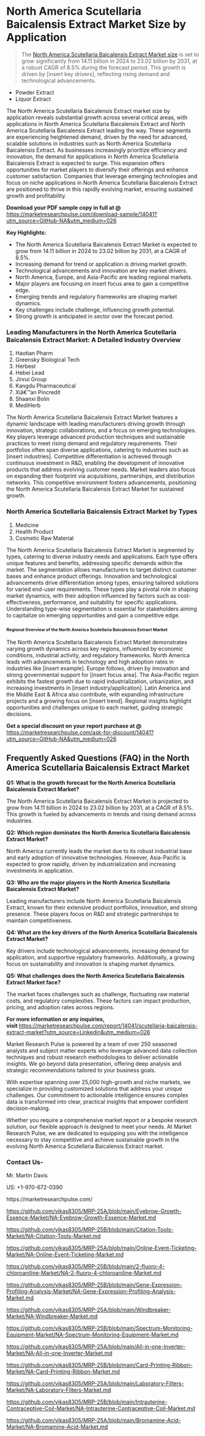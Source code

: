 <h1>North America Scutellaria Baicalensis Extract Market&nbsp;Size by Application</h1><blockquote><p>The <a href="https://marketresearchpulse.com/download-sample/14041?utm_source=GitHub-NA&amp;utm_medium=026">North America Scutellaria Baicalensis Extract Market size</a> is set to grow significantly from 14.11 billion in 2024 to 23.02 billion by 2031, at a robust CAGR of 8.5% during the forecast period. This growth is driven by [insert key drivers], reflecting rising demand and technological advancements.</p></blockquote><ul><li>Powder Extract<li> Liquor Extract</li></ul><p>The North America Scutellaria Baicalensis Extract market size by application reveals substantial growth across several critical areas, with applications in North America Scutellaria Baicalensis Extract and North America Scutellaria Baicalensis Extract leading the way. These segments are experiencing heightened demand, driven by the need for advanced, scalable solutions in industries such as North America Scutellaria Baicalensis Extract. As businesses increasingly prioritize efficiency and innovation, the demand for applications in North America Scutellaria Baicalensis Extract is expected to surge. This expansion offers opportunities for market players to diversify their offerings and enhance customer satisfaction. Companies that leverage emerging technologies and focus on niche applications in North America Scutellaria Baicalensis Extract are positioned to thrive in this rapidly evolving market, ensuring sustained growth and profitability.</p><p><strong>Download your PDF sample copy in full at @ </strong><a href="https://marketresearchpulse.com/download-sample/14041?utm_source=GitHub-NA&amp;utm_medium=026">https://marketresearchpulse.com/download-sample/14041?utm_source=GitHub-NA&amp;utm_medium=026</a></p><p><strong>Key Highlights: </strong></p><ul><li>The North America Scutellaria Baicalensis Extract Market is expected to grow from 14.11 billion in 2024 to 23.02 billion by 2031, at a CAGR of 8.5%.</li><li>Increasing demand for trend or application is driving market growth.</li><li>Technological advancements and innovation are key market drivers.</li><li>North America, Europe, and Asia-Pacific are leading regional markets.</li><li>Major players are focusing on insert focus area to gain a competitive edge.</li><li>Emerging trends and regulatory frameworks are shaping market dynamics.</li><li>Key challenges include challenge, influencing growth potential.</li><li>Strong growth is anticipated in sector over the forecast period.</li></ul><h3>Leading Manufacturers in the North America Scutellaria Baicalensis Extract Market: A Detailed Industry Overview</h3><ol><li>Haotian Pharm</li><li>Greensky Biological Tech</li><li>Herbest</li><li>Hebei Lead</li><li>Jinrui Group</li><li>Kangdu Pharmaceutical</li><li>Xiâ€™an Pincredit</li><li>Shaanxi Bolin</li><li>MediHerb</li></ol><div class="flex max-w-full flex-col flex-grow"><div class="min-h-8 text-message flex w-full flex-col items-end gap-2 whitespace-normal break-words [.text-message+&amp;]:mt-5" dir="auto" data-message-author-role="assistant" data-message-id="fd8432e4-4910-450d-b182-61b7bfb0a01f" data-message-model-slug="gpt-4o"><div class="flex w-full flex-col gap-1 empty:hidden first:pt-[3px]"><div class="markdown prose w-full break-words dark:prose-invert light"><p>The North America Scutellaria Baicalensis Extract Market features a dynamic landscape with leading manufacturers driving growth through innovation, strategic collaborations, and a focus on emerging technologies. Key players leverage advanced production techniques and sustainable practices to meet rising demand and regulatory requirements. Their portfolios often span diverse applications, catering to industries such as [insert industries]. Competitive differentiation is achieved through continuous investment in R&amp;D, enabling the development of innovative products that address evolving customer needs. Market leaders also focus on expanding their footprint via acquisitions, partnerships, and distribution networks. This competitive environment fosters advancements, positioning the North America Scutellaria Baicalensis Extract Market for sustained growth.</p></div></div></div></div><h3>North America Scutellaria Baicalensis Extract Market by Types</h3><ol><li>Medicine<li> Health Product<li> Cosmetic Raw Material</li></ol><div class="flex max-w-full flex-col flex-grow"><div class="min-h-8 text-message flex w-full flex-col items-end gap-2 whitespace-normal break-words [.text-message+&amp;]:mt-5" dir="auto" data-message-author-role="assistant" data-message-id="084470be-0bb7-4664-bddf-5156b4f41249" data-message-model-slug="gpt-4o-mini"><div class="flex w-full flex-col gap-1 empty:hidden first:pt-[3px]"><div class="markdown prose w-full break-words dark:prose-invert light"><p>The North America Scutellaria Baicalensis Extract Market is segmented by types, catering to diverse industry needs and applications. Each type offers unique features and benefits, addressing specific demands within the market. The segmentation allows manufacturers to target distinct customer bases and enhance product offerings. Innovation and technological advancements drive differentiation among types, ensuring tailored solutions for varied end-user requirements. These types play a pivotal role in shaping market dynamics, with their adoption influenced by factors such as cost-effectiveness, performance, and suitability for specific applications. Understanding type-wise segmentation is essential for stakeholders aiming to capitalize on emerging opportunities and gain a competitive edge.</p></div></div></div></div><h3><span style="font-size: 11px;">Regional Overview of the North America Scutellaria Baicalensis Extract Market</span></h3><div class="flex max-w-full flex-col flex-grow"><div class="min-h-8 text-message flex w-full flex-col items-end gap-2 whitespace-normal break-words [.text-message+&amp;]:mt-5" dir="auto" data-message-author-role="assistant" data-message-id="e9038762-ce64-4e30-91c9-9bd413514231" data-message-model-slug="gpt-4o-mini"><div class="flex w-full flex-col gap-1 empty:hidden first:pt-[3px]"><div class="markdown prose w-full break-words dark:prose-invert light"><p>The North America Scutellaria Baicalensis Extract Market demonstrates varying growth dynamics across key regions, influenced by economic conditions, industrial activity, and regulatory frameworks. North America leads with advancements in technology and high adoption rates in industries like [insert example]. Europe follows, driven by innovation and strong governmental support for [insert focus area]. The Asia-Pacific region exhibits the fastest growth due to rapid industrialization, urbanization, and increasing investments in [insert industry/application]. Latin America and the Middle East &amp; Africa also contribute, with expanding infrastructure projects and a growing focus on [insert trend]. Regional insights highlight opportunities and challenges unique to each market, guiding strategic decisions.</p></div></div></div></div><p><strong>Get a special discount on your report purchase at @ </strong><a href="https://marketresearchpulse.com/ask-for-discount/14041?utm_source=GitHub-NA&amp;utm_medium=026">https://marketresearchpulse.com/ask-for-discount/14041?utm_source=GitHub-NA&amp;utm_medium=026</a></p><h2>Frequently Asked Questions (FAQ) in the North America Scutellaria Baicalensis Extract Market</h2><p><strong>Q1: What is the growth forecast for the North America Scutellaria Baicalensis Extract Market?</strong></p><p>The North America Scutellaria Baicalensis Extract Market is projected to grow from 14.11 billion in 2024 to 23.02 billion by 2031, at a CAGR of 8.5%. This growth is fueled by advancements in trends and rising demand across industries.</p><p><strong>Q2: Which region dominates the North America Scutellaria Baicalensis Extract Market?</strong></p><p>North America currently leads the market due to its robust industrial base and early adoption of innovative technologies. However, Asia-Pacific is expected to grow rapidly, driven by industrialization and increasing investments in application.</p><p><strong>Q3: Who are the major players in the North America Scutellaria Baicalensis Extract Market?</strong></p><p>Leading manufacturers include North America Scutellaria Baicalensis Extract, known for their extensive product portfolios, innovation, and strong presence. These players focus on R&amp;D and strategic partnerships to maintain competitiveness.</p><p><strong>Q4: What are the key drivers of the North America Scutellaria Baicalensis Extract Market?</strong></p><p>Key drivers include technological advancements, increasing demand for application, and supportive regulatory frameworks. Additionally, a growing focus on sustainability and innovation is shaping market dynamics.</p><p><strong>Q5: What challenges does the North America Scutellaria Baicalensis Extract Market face?</strong></p><p>The market faces challenges such as challenge, fluctuating raw material costs, and regulatory complexities. These factors can impact production, pricing, and adoption rates across regions.</p><p><strong>For more information or any inquiries, visit&nbsp;</strong><a href="https://marketresearchpulse.com/report/14041/scutellaria-baicalensis-extract-market?utm_source=Linkedin&utm_medium=026">https://marketresearchpulse.com/report/14041/scutellaria-baicalensis-extract-market?utm_source=Linkedin&utm_medium=026</a></p><p>Market Research Pulse is powered by a team of over 250 seasoned analysts and subject matter experts who leverage advanced data collection techniques and robust research methodologies to deliver actionable insights. We go beyond data presentation, offering deep analysis and strategic recommendations tailored to your business goals.</p><p>With expertise spanning over 25,000 high-growth and niche markets, we specialize in providing customized solutions that address your unique challenges. Our commitment to actionable intelligence ensures complex data is transformed into clear, practical insights that empower confident decision-making.</p><p>Whether you require a comprehensive market report or a bespoke research solution, our flexible approach is designed to meet your needs. At Market Research Pulse, we are dedicated to equipping you with the intelligence necessary to stay competitive and achieve sustainable growth in the evolving North America Scutellaria Baicalensis Extract market.</p><h3><strong>Contact Us-</strong></h3><p>Mr. Martin Davis</p><p>US: +1-970-672-0390</p><p>https://marketresearchpulse.com/</p><p><a href="https://github.com/vikas8305/MRP-25A/blob/main/Eyebrow-Growth-Essence-Market/NA-Eyebrow-Growth-Essence-Market.md">https://github.com/vikas8305/MRP-25A/blob/main/Eyebrow-Growth-Essence-Market/NA-Eyebrow-Growth-Essence-Market.md</a></p><p><a href="https://github.com/vikas8305/MRP-25B/blob/main/Citation-Tools-Market/NA-Citation-Tools-Market.md">https://github.com/vikas8305/MRP-25B/blob/main/Citation-Tools-Market/NA-Citation-Tools-Market.md</a></p><p><a href="https://github.com/vikas8305/MRP-25A/blob/main/Online-Event-Ticketing-Market/NA-Online-Event-Ticketing-Market.md">https://github.com/vikas8305/MRP-25A/blob/main/Online-Event-Ticketing-Market/NA-Online-Event-Ticketing-Market.md</a></p><p><a href="https://github.com/vikas8305/MRP-25B/blob/main/2-fluoro-4-chloroaniline-Market/NA-2-fluoro-4-chloroaniline-Market.md">https://github.com/vikas8305/MRP-25B/blob/main/2-fluoro-4-chloroaniline-Market/NA-2-fluoro-4-chloroaniline-Market.md</a></p><p><a href="https://github.com/vikas8305/MRP-25B/blob/main/Gene-Expression-Profiling-Analysis-Market/NA-Gene-Expression-Profiling-Analysis-Market.md">https://github.com/vikas8305/MRP-25B/blob/main/Gene-Expression-Profiling-Analysis-Market/NA-Gene-Expression-Profiling-Analysis-Market.md</a></p><p><a href="https://github.com/vikas8305/MRP-25A/blob/main/Windbreaker-Market/NA-Windbreaker-Market.md">https://github.com/vikas8305/MRP-25A/blob/main/Windbreaker-Market/NA-Windbreaker-Market.md</a></p><p><a href="https://github.com/vikas8305/MRP-25B/blob/main/Spectrum-Monitoring-Equipment-Market/NA-Spectrum-Monitoring-Equipment-Market.md">https://github.com/vikas8305/MRP-25B/blob/main/Spectrum-Monitoring-Equipment-Market/NA-Spectrum-Monitoring-Equipment-Market.md</a></p><p><a href="https://github.com/vikas8305/MRP-25A/blob/main/All-in-one-Inverter-Market/NA-All-in-one-Inverter-Market.md">https://github.com/vikas8305/MRP-25A/blob/main/All-in-one-Inverter-Market/NA-All-in-one-Inverter-Market.md</a></p><p><a href="https://github.com/vikas8305/MRP-25B/blob/main/Card-Printing-Ribbon-Market/NA-Card-Printing-Ribbon-Market.md">https://github.com/vikas8305/MRP-25B/blob/main/Card-Printing-Ribbon-Market/NA-Card-Printing-Ribbon-Market.md</a></p><p><a href="https://github.com/vikas8305/MRP-25A/blob/main/Laboratory-Filters-Market/NA-Laboratory-Filters-Market.md">https://github.com/vikas8305/MRP-25A/blob/main/Laboratory-Filters-Market/NA-Laboratory-Filters-Market.md</a></p><p><a href="https://github.com/vikas8305/MRP-25B/blob/main/Intrauterine-Contraceptive-Coil-Market/NA-Intrauterine-Contraceptive-Coil-Market.md">https://github.com/vikas8305/MRP-25B/blob/main/Intrauterine-Contraceptive-Coil-Market/NA-Intrauterine-Contraceptive-Coil-Market.md</a></p><p><a href="https://github.com/vikas8305/MRP-25A/blob/main/Bromamine-Acid-Market/NA-Bromamine-Acid-Market.md">https://github.com/vikas8305/MRP-25A/blob/main/Bromamine-Acid-Market/NA-Bromamine-Acid-Market.md</a></p>
